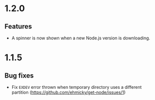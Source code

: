 # 1.2.0

## Features

- A spinner is now shown when a new Node.js version is downloading.

# 1.1.5

## Bug fixes

- Fix `EXDEV` error thrown when temporary directory uses a different partition
  (https://github.com/ehmicky/get-node/issues/1)
